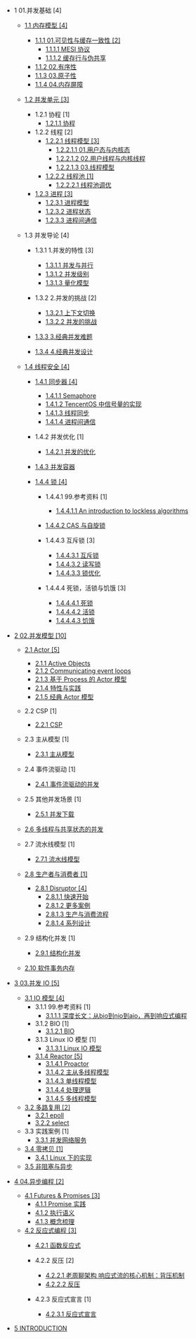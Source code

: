   - 1 01.并发基础 [4]
    - [1.1 内存模型 [4]](/01.并发基础/内存模型/README.md)
      - [1.1.1 01.可见性与缓存一致性 [2]](/01.并发基础/内存模型/01.可见性与缓存一致性/README.md)
        - [1.1.1.1 MESI 协议](/01.并发基础/内存模型/01.可见性与缓存一致性/MESI%20协议.md)
        - [1.1.1.2 缓存行与伪共享](/01.并发基础/内存模型/01.可见性与缓存一致性/缓存行与伪共享.md)
      - [1.1.2 02.有序性](/01.并发基础/内存模型/02.有序性.md)
      - [1.1.3 03.原子性](/01.并发基础/内存模型/03.原子性.md)
      - [1.1.4 04.内存屏障](/01.并发基础/内存模型/04.内存屏障.md)
    - [1.2 并发单元 [3]](/01.并发基础/并发单元/README.md)
      - 1.2.1 协程 [1]
        - [1.2.1.1 协程](/01.并发基础/并发单元/协程/协程.md)
      - 1.2.2 线程 [2]
        - [1.2.2.1 线程模型 [3]](/01.并发基础/并发单元/线程/线程模型/README.md)
          - [1.2.2.1.1 01.用户态与内核态](/01.并发基础/并发单元/线程/线程模型/01.用户态与内核态.md)
          - [1.2.2.1.2 02.用户线程与内核线程](/01.并发基础/并发单元/线程/线程模型/02.用户线程与内核线程.md)
          - [1.2.2.1.3 03.线程模型](/01.并发基础/并发单元/线程/线程模型/03.线程模型.md)
        - [1.2.2.2 线程池 [1]](/01.并发基础/并发单元/线程/线程池/README.md)
          - [1.2.2.2.1 线程池调优](/01.并发基础/并发单元/线程/线程池/线程池调优.md)
      - [1.2.3 进程 [3]](/01.并发基础/并发单元/进程/README.md)
        - [1.2.3.1 进程模型](/01.并发基础/并发单元/进程/进程模型.md)
        - [1.2.3.2 进程状态](/01.并发基础/并发单元/进程/进程状态.md)
        - [1.2.3.3 进程间通信](/01.并发基础/并发单元/进程/进程间通信.md)
    - 1.3 并发导论 [4]
      - 1.3.1 1.并发的特性 [3]
        - [1.3.1.1 并发与并行](/01.并发基础/并发导论/1.并发的特性/并发与并行.md)
        - [1.3.1.2 并发级别](/01.并发基础/并发导论/1.并发的特性/并发级别.md)
        - [1.3.1.3 量化模型](/01.并发基础/并发导论/1.并发的特性/量化模型.md)
      - 1.3.2 2.并发的挑战 [2]
        - [1.3.2.1 上下文切换](/01.并发基础/并发导论/2.并发的挑战/上下文切换.md)
        - [1.3.2.2 并发的挑战](/01.并发基础/并发导论/2.并发的挑战/并发的挑战.md)
      - [1.3.3 3.经典并发难题](/01.并发基础/并发导论/3.经典并发难题/README.md)
        
      - [1.3.4 4.经典并发设计](/01.并发基础/并发导论/4.经典并发设计/README.md)
        
    - [1.4 线程安全 [4]](/01.并发基础/线程安全/README.md)
      - [1.4.1 同步器 [4]](/01.并发基础/线程安全/同步器/README.md)
        - [1.4.1.1 Semaphore](/01.并发基础/线程安全/同步器/Semaphore.md)
        - [1.4.1.2 TencentOS 中信号量的实现](/01.并发基础/线程安全/同步器/TencentOS%20中信号量的实现.md)
        - [1.4.1.3 线程同步](/01.并发基础/线程安全/同步器/线程同步.md)
        - [1.4.1.4 进程间通信](/01.并发基础/线程安全/同步器/进程间通信.md)
      - 1.4.2 并发优化 [1]
        - [1.4.2.1 并发的优化](/01.并发基础/线程安全/并发优化/并发的优化.md)
      - [1.4.3 并发容器](/01.并发基础/线程安全/并发容器/README.md)
        
      - [1.4.4 锁 [4]](/01.并发基础/线程安全/锁/README.md)
        - 1.4.4.1 99.参考资料 [1]
          - [1.4.4.1.1 An introduction to lockless algorithms](/01.并发基础/线程安全/锁/99.参考资料/2021-An%20introduction%20to%20lockless%20algorithms.md)
        - [1.4.4.2 CAS 与自旋锁](/01.并发基础/线程安全/锁/CAS%20与自旋锁/README.md)
          
        - 1.4.4.3 互斥锁 [3]
          - [1.4.4.3.1 互斥锁](/01.并发基础/线程安全/锁/互斥锁/互斥锁.md)
          - [1.4.4.3.2 读写锁](/01.并发基础/线程安全/锁/互斥锁/读写锁.md)
          - [1.4.4.3.3 锁优化](/01.并发基础/线程安全/锁/互斥锁/锁优化.md)
        - 1.4.4.4 死锁，活锁与饥饿 [3]
          - [1.4.4.4.1 死锁](/01.并发基础/线程安全/锁/死锁，活锁与饥饿/死锁.md)
          - [1.4.4.4.2 活锁](/01.并发基础/线程安全/锁/死锁，活锁与饥饿/活锁.md)
          - [1.4.4.4.3 饥饿](/01.并发基础/线程安全/锁/死锁，活锁与饥饿/饥饿.md)
  - [2 02.并发模型 [10]](/02.并发模型/README.md)
    - [2.1 Actor [5]](/02.并发模型/Actor/README.md)
      - [2.1.1 Active Objects](/02.并发模型/Actor/Active%20Objects.md)
      - [2.1.2 Communicating event loops](/02.并发模型/Actor/Communicating%20event-loops.md)
      - [2.1.3 基于 Process 的 Actor 模型](/02.并发模型/Actor/基于%20Process%20的%20Actor%20模型.md)
      - [2.1.4 特性与实践](/02.并发模型/Actor/特性与实践.md)
      - [2.1.5 经典 Actor 模型](/02.并发模型/Actor/经典%20Actor%20模型.md)
    - 2.2 CSP [1]
      - [2.2.1 CSP](/02.并发模型/CSP/CSP.md)
    - 2.3 主从模型 [1]
      - [2.3.1 主从模型](/02.并发模型/主从模型/主从模型.md)
    - 2.4 事件流驱动 [1]
      - [2.4.1 事件流驱动的并发](/02.并发模型/事件流驱动/事件流驱动的并发.md)
    - 2.5 其他并发场景 [1]
      - [2.5.1 并发下载](/02.并发模型/其他并发场景/并发下载.md)
    - [2.6 多线程与共享状态的并发](/02.并发模型/多线程与共享状态的并发/README.md)
      
    - 2.7 流水线模型 [1]
      - [2.7.1 流水线模型](/02.并发模型/流水线模型/流水线模型.md)
    - [2.8 生产者与消费者 [1]](/02.并发模型/生产者与消费者/README.md)
      - [2.8.1 Disruptor [4]](/02.并发模型/生产者与消费者/Disruptor/README.md)
        - [2.8.1.1 快速开始](/02.并发模型/生产者与消费者/Disruptor/快速开始.md)
        - [2.8.1.2 更多案例](/02.并发模型/生产者与消费者/Disruptor/更多案例.md)
        - [2.8.1.3 生产与消费流程](/02.并发模型/生产者与消费者/Disruptor/生产与消费流程.md)
        - [2.8.1.4 系列设计](/02.并发模型/生产者与消费者/Disruptor/系列设计.md)
    - 2.9 结构化并发 [1]
      - [2.9.1 结构化并发](/02.并发模型/结构化并发/结构化并发.md)
    - [2.10 软件事务内存](/02.并发模型/软件事务内存/README.md)
      
  - [3 03.并发 IO [5]](/03.并发%20IO/README.md)
    - [3.1 IO 模型 [4]](/03.并发%20IO/IO%20模型/README.md)
      - 3.1.1 99.参考资料 [1]
        - [3.1.1.1 深度长文：从bio到nio到aio，再到响应式编程](/03.并发%20IO/IO%20模型/99.参考资料/2021-深度长文：从bio到nio到aio，再到响应式编程.md)
      - 3.1.2 BIO [1]
        - [3.1.2.1 BIO](/03.并发%20IO/IO%20模型/BIO/BIO.md)
      - 3.1.3 Linux IO 模型 [1]
        - [3.1.3.1 Linux IO 模型](/03.并发%20IO/IO%20模型/Linux%20IO%20模型/Linux%20IO%20模型.md)
      - [3.1.4 Reactor [5]](/03.并发%20IO/IO%20模型/Reactor/README.md)
        - [3.1.4.1 Proactor](/03.并发%20IO/IO%20模型/Reactor/Proactor.md)
        - [3.1.4.2 主从多线程模型](/03.并发%20IO/IO%20模型/Reactor/主从多线程模型.md)
        - [3.1.4.3 单线程模型](/03.并发%20IO/IO%20模型/Reactor/单线程模型.md)
        - [3.1.4.4 处理逻辑](/03.并发%20IO/IO%20模型/Reactor/处理逻辑.md)
        - [3.1.4.5 多线程模型](/03.并发%20IO/IO%20模型/Reactor/多线程模型.md)
    - [3.2 多路复用 [2]](/03.并发%20IO/多路复用/README.md)
      - [3.2.1 epoll](/03.并发%20IO/多路复用/epoll.md)
      - [3.2.2 select](/03.并发%20IO/多路复用/select.md)
    - 3.3 实践案例 [1]
      - [3.3.1 并发网络服务](/03.并发%20IO/实践案例/并发网络服务.md)
    - [3.4 零拷贝 [1]](/03.并发%20IO/零拷贝/README.md)
      - [3.4.1 Linux 下的实现](/03.并发%20IO/零拷贝/Linux%20下的实现.md)
    - [3.5 非阻塞与异步](/03.并发%20IO/非阻塞与异步.md)
  - [4 04.异步编程 [2]](/04.异步编程/README.md)
    - [4.1 Futures & Promises [3]](/04.异步编程/Futures%20&%20Promises/README.md)
      - [4.1.1 Promise 实践](/04.异步编程/Futures%20&%20Promises/Promise%20实践.md)
      - [4.1.2 执行语义](/04.异步编程/Futures%20&%20Promises/执行语义.md)
      - [4.1.3 概念梳理](/04.异步编程/Futures%20&%20Promises/概念梳理.md)
    - [4.2 反应式编程 [3]](/04.异步编程/反应式编程/README.md)
      - [4.2.1 函数反应式](/04.异步编程/反应式编程/函数反应式/README.md)
        
      - 4.2.2 反压 [2]
        - [4.2.2.1 老周聊架构 响应式流的核心机制：背压机制](/04.异步编程/反应式编程/反压/0-老周聊架构-响应式流的核心机制：背压机制.md)
        - [4.2.2.2 反压](/04.异步编程/反应式编程/反压/反压.md)
      - 4.2.3 反应式宣言 [1]
        - [4.2.3.1 反应式宣言](/04.异步编程/反应式编程/反应式宣言/反应式宣言.md)
  - [5 INTRODUCTION](/INTRODUCTION.md)
